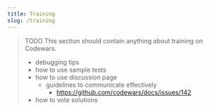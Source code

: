 ```yaml
---
title: Training
slug: /training
---
```


> TODO This section should contain anything about training on Codewars.
>
> - debugging tips
> - how to use sample tests
> - how to use discussion page
>   - guidelines to communicate effectively
>     - https://github.com/codewars/docs/issues/142
> - how to vote solutions
